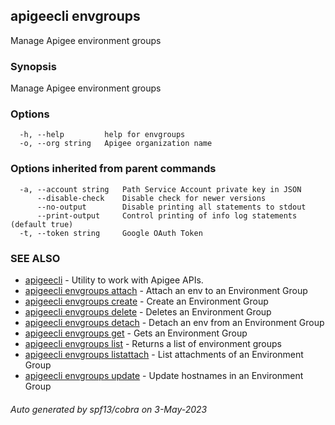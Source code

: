 ## apigeecli envgroups

Manage Apigee environment groups

### Synopsis

Manage Apigee environment groups

### Options

```
  -h, --help         help for envgroups
  -o, --org string   Apigee organization name
```

### Options inherited from parent commands

```
  -a, --account string   Path Service Account private key in JSON
      --disable-check    Disable check for newer versions
      --no-output        Disable printing all statements to stdout
      --print-output     Control printing of info log statements (default true)
  -t, --token string     Google OAuth Token
```

### SEE ALSO

* [apigeecli](apigeecli.md)	 - Utility to work with Apigee APIs.
* [apigeecli envgroups attach](apigeecli_envgroups_attach.md)	 - Attach an env to an Environment Group
* [apigeecli envgroups create](apigeecli_envgroups_create.md)	 - Create an Environment Group
* [apigeecli envgroups delete](apigeecli_envgroups_delete.md)	 - Deletes an Environment Group
* [apigeecli envgroups detach](apigeecli_envgroups_detach.md)	 - Detach an env from an Environment Group
* [apigeecli envgroups get](apigeecli_envgroups_get.md)	 - Gets an Environment Group
* [apigeecli envgroups list](apigeecli_envgroups_list.md)	 - Returns a list of environment groups
* [apigeecli envgroups listattach](apigeecli_envgroups_listattach.md)	 - List attachments of an Environment Group
* [apigeecli envgroups update](apigeecli_envgroups_update.md)	 - Update hostnames in an Environment Group

###### Auto generated by spf13/cobra on 3-May-2023
